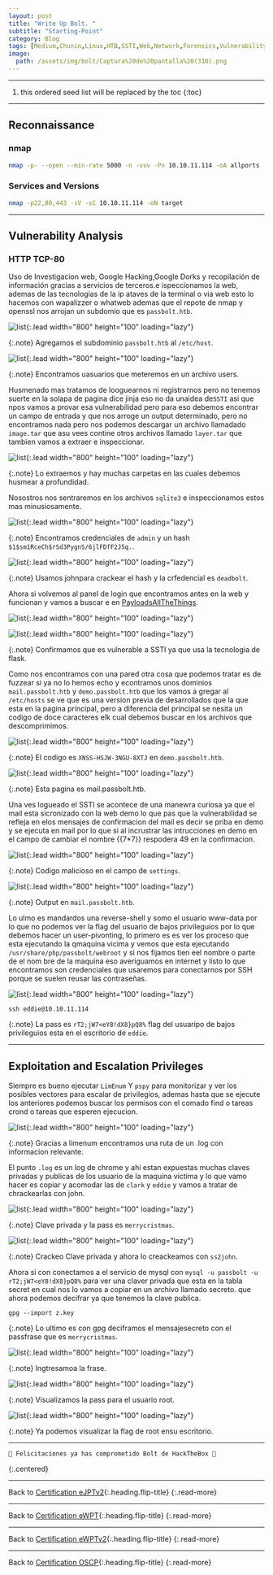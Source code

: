 ```yaml
---
layout: post
title: "Write Up Bolt. "
subtitle: "Starting-Point"
category: Blog
tags: [Medium,Chunin,Linux,HTB,SSTI,Web,Network,Forensics,Vulnerability-Assessment,Database,Virtualization,Log-Analysis,Source-Code-Analysis,Authentication,SQLite,Docker,Passbolt,Python,Reconnaissance,Web-Site-Structure-Discovery,Password-Reuse,Password-Cracking,Password-Spraying,Information-Disclosure,Sensitive-Data-Exposure,eWPT,eJPTv2,eWPTxv2,OSWE]
image:
  path: /assets/img/bolt/Captura%20de%20pantalla%20(310).png
---
```


***

<!--more-->

1. this ordered seed list will be replaced by the toc
   {:toc}

---

## Reconnaissance


### nmap


```bash
nmap -p- --open --min-rate 5000 -n -vvv -Pn 10.10.11.114 -oA allports
```

### Services and Versions


```bash
nmap -p22,80,443 -sV -sC 10.10.11.114 -oN target
```


***

## Vulnerability Analysis


### HTTP TCP-80


Uso de Investigacion web, Google Hacking,Google Dorks y recopilación de información gracias a servicios de terceros.e ispeccionamos la web, ademas de las tecnologias de la ip ataves de la terminal o via web esto lo hacemos con wapalizzer o whatweb ademas que el repote de nmap y openssl nos arrojan un subdomio que es `passbolt.htb`.


![list](/assets/img/bolt/A-2022-12-10-19-40-35.png){:.lead width="800" height="100" loading="lazy"}


{:.note}
Agregamos el subdominio `passbolt.htb` al `/etc/host`.


![list](</assets/img/bolt/Captura%20de%20pantalla%20(311).png>){:.lead width="800" height="100" loading="lazy"}


{:.note}
Encontramos uasuarios que meteremos en un archivo users.


Husmenado mas tratamos de looguearnos ni registrarnos pero no tenemos suerte en la solapa de pagina dice jinja eso no da unaidea de`SSTI` asi que npos vamos a provar esa vulnerabilidad pero para eso debemos encontrar un campo de entrada y que nos arroge un output determinado, pero no encontramos nada pero nos podemos descargar un archivo llamadado `image.tar` que asu vees contine otros archivos llamado `layer.tar` que tambien vamos a extraer e inspeccionar.


![list](/assets/img/bolt/A-2022-12-10-20-48-55.png){:.lead width="800" height="100" loading="lazy"}


{:.note}
Lo extraemos y hay muchas carpetas en las cuales debemos husmear a profundidad.


Nosostros nos sentraremos en los archivos `sqlite3` e inspeccionamos estos mas minusiosamente.


![list](/assets/img/bolt/A-2022-12-10-21-07-28.png){:.lead width="800" height="100" loading="lazy"}


{:.note}
Encontramos credenciales de `admin` y un hash `$1$sm1RceCh$rSd3PygnS/6jlFDfF2J5q.`.


![list](/assets/img/bolt/A-2022-12-10-21-09-39.png){:.lead width="800" height="100" loading="lazy"}


{:.note}
Usamos johnpara crackear el hash y la crfedencial es `deadbolt`.


Ahora si volvemos al panel de login que encontramos antes en la web y funcionan y vamos a buscar e en [PayloadsAllTheThings].


[PayloadsAllTheThings]: (https://github.com/swisskyrepo/PayloadsAllTheThings/tree/master/Server%20Side%20Template%20Injection)


![list](/assets/img/bolt/A-2022-12-10-21-14-15.png){:.lead width="800" height="100" loading="lazy"}


![list](/assets/img/bolt/A-2022-12-10-21-15-44.png){:.lead width="800" height="100" loading="lazy"}


{:.note}
Confirmamos que es vulnerable a SSTI ya que usa la tecnologia de flask.


Como nos encontramos con una pared otra cosa que podemos tratar es de fuzzear si ya no lo hemos echo y econtramos unos dominios` mail.passbolt.htb` y `demo.passbolt.htb` que los vamos a gregar al `/etc/hosts` se ve que es una version previa de desarrollados que la que esta en la pagina principal, pero a diferencia del principal se nesita un codigo de doce caracteres elk cual debemos buscar en los archivos que descomprimimos.


![list](/assets/img/bolt/A-2022-12-10-21-28-56.png){:.lead width="800" height="100" loading="lazy"}


{:.note}
El codigo es `XNSS-HSJW-3NGU-8XTJ` en `demo.passbolt.htb`.


![list](/assets/img/bolt/A-2022-12-10-20-09-32.png){:.lead width="800" height="100" loading="lazy"}


{:.note}
Esta pagina es mail.passbolt.htb.


Una ves logueado el SSTI se acontece de una manewra curiosa ya que el mail esta sicronizado con la web demo lo que pas que la vulnerabilidad se refleja en elos mensajes de confirmacion del mail es decir se priba en demo y se ejecuta en mail por lo que si al incrustrar las intrucciones en demo en el campo de cambiar el nombre \{\{7\*7\}\} respodera 49 en la confirmacion.


![list](/assets/img/bolt/A-2022-12-10-21-45-13.png){:.lead width="800" height="100" loading="lazy"}


{:.note}
Codigo malicioso en el campo de `settings`.


![list](/assets/img/bolt/A-2022-12-10-21-37-01.png){:.lead width="800" height="100" loading="lazy"}


{:.note}
Output en `mail.passbolt.htb`.


Lo ulmo es mandardos una reverse-shell y somo el usuario www-data por lo que no podemos ver la flag del usuario de bajos privileguios por lo que debemos hacer un user-pivonting, lo primero es es ver los proceso que esta ejecutando la qmaquina vicima y vemos que esta ejecutando `/usr/share/php/passbolt/webroot` y si nos fijamos tien eel nombre o parte de el nom bre de la maquina eso averiguamos en internet y listo lo que encontramos son credenciales que usaremos para conectarnos por SSH porque se suelen reusar las contraseñas.


![list](/assets/img/bolt/A-2022-12-10-22-11-23.png){:.lead width="800" height="100" loading="lazy"}


```shell
ssh eddie@10.10.11.114
```


{:.note}
La pass es `rT2;jW7<eY8!dX8}pQ8%` flag del usuaripo de bajos privileguios esta en el escritorio de `eddie`.


***

## Exploitation and Escalation Privileges


Siempre es bueno ejecutar `LimEnum` Y `pspy` para monitorizar y ver los posibles vectores para escalar de privilegios, ademas hasta que se ejecute los anteriores podemos buscar los permisos con el comado find o tareas crond o tareas que esperen ejecucion.


![list](/assets/img/bolt/A-2022-12-10-22-30-14.png){:.lead width="800" height="100" loading="lazy"}


{:.note}
Gracias a limenum encontramos una ruta de un .log con informacion relevante.


El punto `.log` es un log de chrome y ahi estan expuestas muchas claves privadas y publicas de los usuario de la maquina victima y lo que vamo hacer es copiar y acomodar las de `clark` y `eddie` y vamos a tratar de chrackearlas con john.


![list](/assets/img/bolt/A-2022-12-10-22-40-19.png){:.lead width="800" height="100" loading="lazy"}


{:.note}
Clave privada y la pass es `merrycristmas`.


![list](/assets/img/bolt/A-2022-12-10-23-00-14.png){:.lead width="800" height="100" loading="lazy"}


{:.note}
Crackeo Clave privada y ahora lo creackeamos con `ss2john`.


Ahora si con conectamos a el servicio de mysql con `mysql -u passbolt -u rT2;jW7<eY8!dX8}pQ8%` para ver una claver privada que esta en la tabla secret en cual nos lo vamos a copiar en un archivo llamado secreto. que ahora podemos decifrar ya que tenemos la clave publica.


```shell
gpg --import z.key
```


{:.note}
Lo ultimo es con gpg deciframos el mensajesecreto con el passfrase que es `merrycristmas`.


![list](/assets/img/bolt/A-2022-12-10-23-09-59.png){:.lead width="800" height="100" loading="lazy"}


{:.note}
Ingtresamoa la frase.


![list](/assets/img/bolt/A-2022-12-10-23-10-03.png){:.lead width="800" height="100" loading="lazy"}


{:.note}
Visualizamos la pass para el usuario root.


![list](/assets/img/bolt/A-2022-12-10-23-11-58.png){:.lead width="800" height="100" loading="lazy"}


{:.note}
Ya podemos visualizar la flag de root ensu escritorio.

---

```shell
🎉 Felicitaciones ya has comprometido Bolt de HackTheBox 🎉
```

{:.centered}

***
Back to [Certification eJPTv2](2023-07-03-Road-to-eJPTv2.md){:.heading.flip-title}
{:.read-more}

***
Back to [Certification eWPT](){:.heading.flip-title}
{:.read-more}

***

Back to [Certification eWPTv2](){:.heading.flip-title}
{:.read-more}

***
Back to [Certification OSCP](){:.heading.flip-title}
{:.read-more}
















